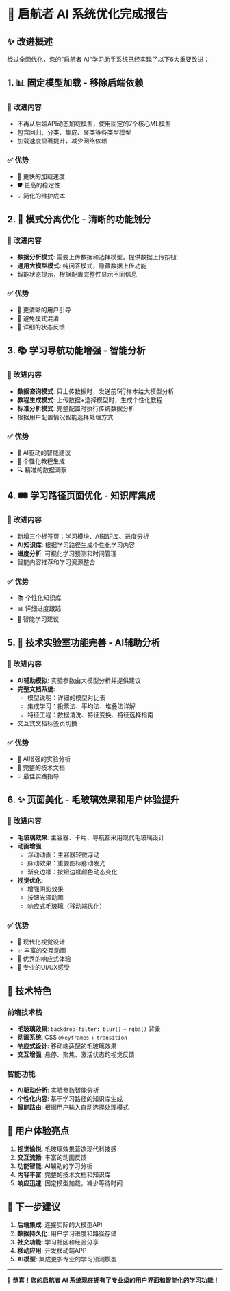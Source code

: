 # 🎉 启航者 AI 系统优化完成报告

## ✨ 改进概述

经过全面优化，您的"启航者 AI"学习助手系统已经实现了以下6大重要改进：

## 1. 📊 固定模型加载 - 移除后端依赖

### 🔧 改进内容
- 不再从后端API动态加载模型，使用固定的7个核心ML模型
- 包含回归、分类、集成、聚类等各类型模型
- 加载速度显著提升，减少网络依赖

### ✅ 优势
- 🚀 更快的加载速度
- 🛡️ 更高的稳定性
- 💡 简化的维护成本

## 2. 🔄 模式分离优化 - 清晰的功能划分

### 🔧 改进内容
- **数据分析模式**: 需要上传数据和选择模型，提供数据上传按钮
- **通用大模型模式**: 纯问答模式，隐藏数据上传功能
- 智能状态提示，根据配置完整性显示不同信息

### ✅ 优势
- 🎯 更清晰的用户引导
- 🔀 避免模式混淆
- 📝 详细的状态反馈

## 3. 📚 学习导航功能增强 - 智能分析

### 🔧 改进内容
- **数据咨询模式**: 只上传数据时，发送前5行样本给大模型分析
- **教程生成模式**: 上传数据+选择模型时，生成个性化教程
- **标准分析模式**: 完整配置时执行传统数据分析
- 根据用户配置情况智能选择处理方式

### ✅ 优势
- 🤖 AI驱动的智能建议
- 📖 个性化教程生成
- 🔍 精准的数据洞察

## 4. 🛤️ 学习路径页面优化 - 知识库集成

### 🔧 改进内容
- 新增三个标签页：学习模块、AI知识库、进度分析
- **AI知识库**: 根据学习路径生成个性化学习内容
- **进度分析**: 可视化学习预测和时间管理
- 智能内容推荐和学习资源整合

### ✅ 优势
- 📚 个性化知识库
- 📊 详细进度跟踪
- 🎯 智能学习建议

## 5. 🧪 技术实验室功能完善 - AI辅助分析

### 🔧 改进内容
- **AI辅助模拟**: 实验参数由大模型分析并提供建议
- **完整文档系统**: 
  - 模型说明：详细的模型对比表
  - 集成学习：投票法、平均法、堆叠法详解
  - 特征工程：数据清洗、特征变换、特征选择指南
- 交互式文档标签页切换

### ✅ 优势
- 🤖 AI增强的实验分析
- 📖 完整的技术文档
- 💡 最佳实践指导

## 6. ✨ 页面美化 - 毛玻璃效果和用户体验提升

### 🔧 改进内容
- **毛玻璃效果**: 主容器、卡片、导航都采用现代毛玻璃设计
- **动画增强**: 
  - 浮动动画：主容器轻微浮动
  - 脉动效果：重要图标脉动发光
  - 渐变边框：按钮边框颜色动态变化
- **视觉优化**:
  - 增强阴影效果
  - 按钮光泽动画
  - 响应式毛玻璃（移动端优化）

### ✅ 优势
- 🎨 现代化视觉设计
- ✨ 丰富的交互动画
- 📱 优秀的响应式体验
- 🌟 专业的UI/UX感受

## 🚀 技术特色

### 前端技术栈
- **毛玻璃效果**: `backdrop-filter: blur()` + `rgba()` 背景
- **动画系统**: CSS `@keyframes` + `transition`
- **响应式设计**: 移动端适配的毛玻璃效果
- **交互增强**: 悬停、聚焦、激活状态的视觉反馈

### 智能功能
- **AI驱动分析**: 实验参数智能分析
- **个性化内容**: 基于学习路径的知识库生成
- **智能路由**: 根据用户输入自动选择处理模式

## 💫 用户体验亮点

1. **视觉愉悦**: 毛玻璃效果营造现代科技感
2. **交互流畅**: 丰富的动画反馈
3. **功能智能**: AI辅助的学习分析
4. **内容丰富**: 完整的技术文档和知识库
5. **响应迅速**: 固定模型加载，减少等待时间

## 🎯 下一步建议

1. **后端集成**: 连接实际的大模型API
2. **数据持久化**: 用户学习进度和路径存储
3. **社交功能**: 学习社区和经验分享
4. **移动应用**: 开发移动端APP
5. **AI模型**: 集成更多专业的学习预测模型

---

**🎊 恭喜！您的启航者 AI 系统现在拥有了专业级的用户界面和智能化的学习功能！** 